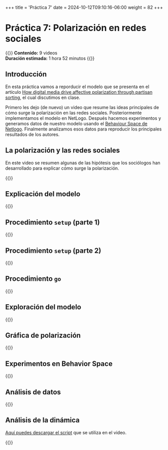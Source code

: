 +++
title = 'Práctica 7'
date = 2024-10-12T09:10:16-06:00
weight = 82
+++

# Práctica 7: Polarización en redes sociales

{{<hint info>}}
**Contenido:** 9 videos  
**Duración estimada:** 1 hora 52 minutos
{{</hint>}}

## Introducción

En esta práctica vamos a reporducir el modelo que se presenta en el artículo [How digital media drive affective polarization through partisan sorting](https://www.pnas.org/doi/epdf/10.1073/pnas.2207159119), el cual discutimos en clase. 

Primero les dejo (de nuevo) un video que resume las ideas principales de cómo surge la polarización en las redes sociales. Posteriormente implementamos el modelo en NetLogo. Después hacemos experimentos y generamos datos de nuestro modelo usando el [Behaviour Space de Netlogo](https://ccl.northwestern.edu/netlogo/docs/behaviorspace.html). Finalmente analizamos esos datos para reproducir los principales resultados de los autores. 

## La polarización y las redes sociales

En este video se resumen algunas de las hipótesis que los sociólogos han desarrollado para explicar cómo surge la polarización. 

{{<youtube id="fuFlMtZmvY0">}}

## Explicación del modelo

{{<youtube id="l4csyRo8UKs">}}

## Procedimiento `setup` (parte 1)

{{<youtube id="CEd0EIXi_Fo">}}

## Procedimiento `setup` (parte 2)

{{<youtube id="iPe1YsDf6t0">}}

## Procedimiento `go` 

{{<youtube id="8Dk8eXEU1N8">}}

## Exploración del modelo

{{<youtube id="PzsKMJ-RhgU">}}

## Gráfica de polarización

{{<youtube id="kAuNmKI2V74">}}

## Experimentos en Behavior Space

{{<youtube id="pp3hu-kPi9k">}}

## Análisis de datos

{{<youtube id="dBQAQPjDNSw">}}

## Análisis de la dinámica

<a href="/curso_MBA/R/dinamica_polarizacion.R" download>Aquí puedes descargar el script</a> que se utiliza en el video.

{{<youtube id="7KiOgeBFnoc">}}
